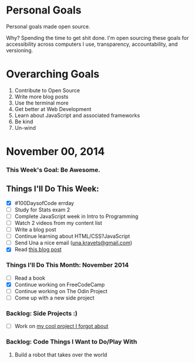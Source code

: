 Personal Goals
==============

Personal goals made open source.

Why? Spending the time to get shit done. I'm open sourcing these goals for accessibility across computers I use, transparency, accountability, and versioning.

# Overarching Goals
1. Contribute to Open Source
2. Write more blog posts
3. Use the terminal more
4. Get better at Web Development
5. Learn about JavaScript and associated frameworks
6. Be kind
7. Un-wind

# November 00, 2014

### This Week's Goal: Be Awesome.

## Things I'll Do This Week:
- [x] #100DaysofCode errday
- [ ] Study for Stats exam 2
- [ ] Complete JavaScript week in Intro to Programming
- [ ] Watch 2 videos from my content list
- [ ] Write a blog post
- [ ] Continue learning about HTML/CSS?JavaScript
- [ ] Send Una a nice email (una.kravets@gmail.com)
- [x] Read [this blog post](http://una.github.io/personal-goals-guide)

### Things I'll Do This Month: November 2014
- [ ] Read a book
- [x] Continue working on FreeCodeCamp 
- [ ] Continue working on The Odin Project
- [ ] Come up with a new side project

### Backlog: Side Projects :)
- [ ] Work on [my cool project I forgot about](http://google.com)

### Backlog: Code Things I Want to Do/Play With
1. Build a robot that takes over the world
